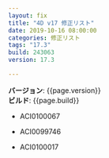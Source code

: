 ```yaml
---
layout: fix
title: "4D v17 修正リスト"
date: 2019-10-16 08:00:00
categories: 修正リスト
tags: "17.3"  
build: 243063
version: 17.3

---
```


**バージョン**: {{page.version}}  
**ビルド**: {{page.build}}  

* ACI0100067

* ACI0099746

* ACI0100017

